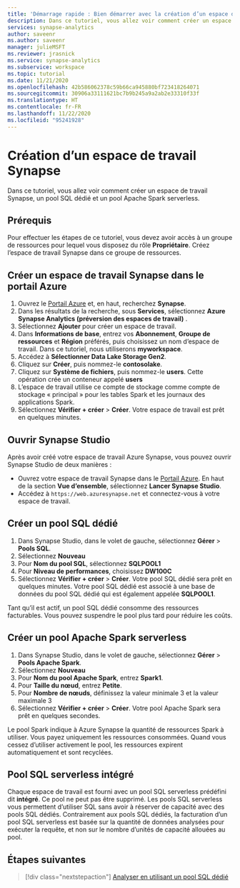 ```yaml
---
title: 'Démarrage rapide : Bien démarrer avec la création d’un espace de travail Synapse'
description: Dans ce tutoriel, vous allez voir comment créer un espace de travail Synapse, un pool SQL dédié et un pool Apache Spark serverless.
services: synapse-analytics
author: saveenr
ms.author: saveenr
manager: julieMSFT
ms.reviewer: jrasnick
ms.service: synapse-analytics
ms.subservice: workspace
ms.topic: tutorial
ms.date: 11/21/2020
ms.openlocfilehash: 42b586062378c59b66ca945880bf723418264071
ms.sourcegitcommit: 30906a33111621bc7b9b245a9a2ab2e33310f33f
ms.translationtype: HT
ms.contentlocale: fr-FR
ms.lasthandoff: 11/22/2020
ms.locfileid: "95241928"
---
```

# <a name="creating-a-synapse-workspace"></a>Création d’un espace de travail Synapse

Dans ce tutoriel, vous allez voir comment créer un espace de travail Synapse, un pool SQL dédié et un pool Apache Spark serverless. 

## <a name="prerequisites"></a>Prérequis

Pour effectuer les étapes de ce tutoriel, vous devez avoir accès à un groupe de ressources pour lequel vous disposez du rôle **Propriétaire**. Créez l’espace de travail Synapse dans ce groupe de ressources.

## <a name="create-a-synapse-workspace-in-the-azure-portal"></a>Créer un espace de travail Synapse dans le portail Azure

1. Ouvrez le [Portail Azure](https://portal.azure.com) et, en haut, recherchez **Synapse**.
1. Dans les résultats de la recherche, sous **Services**, sélectionnez **Azure Synapse Analytics (préversion des espaces de travail)** .
1. Sélectionnez **Ajouter** pour créer un espace de travail.
1. Dans **Informations de base**, entrez vos **Abonnement**, **Groupe de ressources** et **Région** préférés, puis choisissez un nom d’espace de travail. Dans ce tutoriel, nous utiliserons **myworkspace**.
1. Accédez à **Sélectionner Data Lake Storage Gen2**. 
1. Cliquez sur **Créer**, puis nommez-le **contosolake**.
1. Cliquez sur **Système de fichiers**, puis nommez-le **users**. Cette opération crée un conteneur appelé **users**
1. L’espace de travail utilise ce compte de stockage comme compte de stockage « principal » pour les tables Spark et les journaux des applications Spark.
1. Sélectionnez **Vérifier + créer** > **Créer**. Votre espace de travail est prêt en quelques minutes.

## <a name="open-synapse-studio"></a>Ouvrir Synapse Studio

Après avoir créé votre espace de travail Azure Synapse, vous pouvez ouvrir Synapse Studio de deux manières :

* Ouvrez votre espace de travail Synapse dans le [Portail Azure](https://portal.azure.com). En haut de la section **Vue d’ensemble**, sélectionnez **Lancer Synapse Studio**.
* Accédez à `https://web.azuresynapse.net` et connectez-vous à votre espace de travail.

## <a name="create-a-dedicated-sql-pool"></a>Créer un pool SQL dédié

1. Dans Synapse Studio, dans le volet de gauche, sélectionnez **Gérer** > **Pools SQL**.
1. Sélectionnez **Nouveau**
1. Pour **Nom du pool SQL**, sélectionnez **SQLPOOL1**
1. Pour **Niveau de performances**, choisissez **DW100C**
1. Sélectionnez **Vérifier + créer** > **Créer**. Votre pool SQL dédié sera prêt en quelques minutes. Votre pool SQL dédié est associé à une base de données du pool SQL dédié qui est également appelée **SQLPOOL1**.

Tant qu’il est actif, un pool SQL dédié consomme des ressources facturables. Vous pouvez suspendre le pool plus tard pour réduire les coûts.

## <a name="create-a-serverless-apache-spark-pool"></a>Créer un pool Apache Spark serverless

1. Dans Synapse Studio, dans le volet de gauche, sélectionnez **Gérer** > **Pools Apache Spark**.
1. Sélectionnez **Nouveau** 
1. Pour **Nom du pool Apache Spark**, entrez **Spark1**.
1. Pour **Taille du nœud**, entrez **Petite**.
1. Pour **Nombre de nœuds**, définissez la valeur minimale 3 et la valeur maximale 3
1. Sélectionnez **Vérifier + créer** > **Créer**. Votre pool Apache Spark sera prêt en quelques secondes.

Le pool Spark indique à Azure Synapse la quantité de ressources Spark à utiliser. Vous payez uniquement les ressources consommées. Quand vous cessez d’utiliser activement le pool, les ressources expirent automatiquement et sont recyclées.

## <a name="the-built-in-serverless-sql-pool"></a>Pool SQL serverless intégré

Chaque espace de travail est fourni avec un pool SQL serverless prédéfini dit **intégré**. Ce pool ne peut pas être supprimé. Les pools SQL serverless vous permettent d’utiliser SQL sans avoir à réserver de capacité avec des pools SQL dédiés. Contrairement aux pools SQL dédiés, la facturation d’un pool SQL serverless est basée sur la quantité de données analysées pour exécuter la requête, et non sur le nombre d’unités de capacité allouées au pool.

## <a name="next-steps"></a>Étapes suivantes

> [!div class="nextstepaction"]
> [Analyser en utilisant un pool SQL dédié](get-started-analyze-sql-pool.md)
